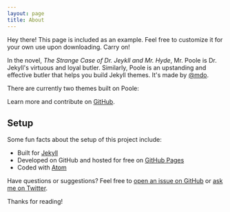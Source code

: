 ```yaml
---
layout: page
title: About
---
```


<p class="message">
  Hey there! This page is included as an example. Feel free to customize it for your own use upon downloading. Carry on!
</p>

In the novel, *The Strange Case of Dr. Jeykll and Mr. Hyde*, Mr. Poole is Dr. Jekyll's virtuous and loyal butler. Similarly, Poole is an upstanding and effective butler that helps you build Jekyll themes. It's made by [@mdo](//twitter.com/mdo).

There are currently two themes built on Poole:


Learn more and contribute on [GitHub](//github.com/poole).

## Setup

Some fun facts about the setup of this project include:

* Built for [Jekyll](//jekyllrb.com)
* Developed on GitHub and hosted for free on [GitHub Pages](//pages.github.com)
* Coded with [Atom](//atom.io)

Have questions or suggestions? Feel free to [open an issue on GitHub](//github.com/poole/issues/new) or [ask me on Twitter](//twitter.com/mdo).

Thanks for reading!
